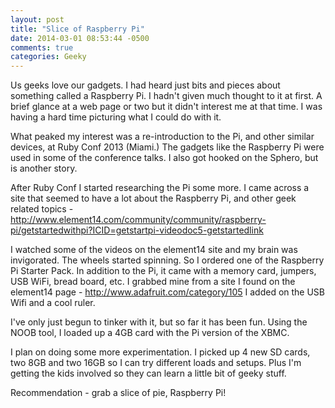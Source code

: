 ```yaml
---
layout: post
title: "Slice of Raspberry Pi"
date: 2014-03-01 08:53:44 -0500
comments: true
categories: Geeky
---
```

Us geeks love our gadgets.  I had heard just bits and pieces about something called a Raspberry Pi.  I hadn't given much thought to it at first.  A brief glance at a web page or two but it didn't interest me at that time.  I was having a hard time picturing what I could do with it.  

What peaked my interest was a re-introduction to the Pi, and other similar devices, at Ruby Conf 2013 (Miami.)  The gadgets like the Raspberry Pi were used in some of the conference talks.  I also got hooked on the Sphero, but is another story.

After Ruby Conf I started researching the Pi some more.  I came across a site that seemed to have a lot about the Raspberry Pi, and other geek related topics - http://www.element14.com/community/community/raspberry-pi/getstartedwithpi?ICID=getstartpi-videodoc5-getstartedlink

I watched some of the videos on the element14 site and my brain was invigorated.  The wheels started spinning.  So I ordered one of the Raspberry Pi Starter Pack.  In addition to the Pi, it came with a memory card, jumpers, USB WiFi, bread board, etc.  I grabbed mine from a site I found on the element14 page - http://www.adafruit.com/category/105  I added on the USB Wifi and a cool ruler.

I've only just begun to tinker with it, but so far it has been fun.  Using the NOOB tool, I loaded up a 4GB card with the Pi version of the XBMC. 

I plan on doing some more experimentation.  I picked up 4 new SD cards, two 8GB and two 16GB so I can try different loads and setups.  Plus I'm getting the kids involved so they can learn a little bit of geeky stuff.

Recommendation - grab a slice of pie, Raspberry Pi!
